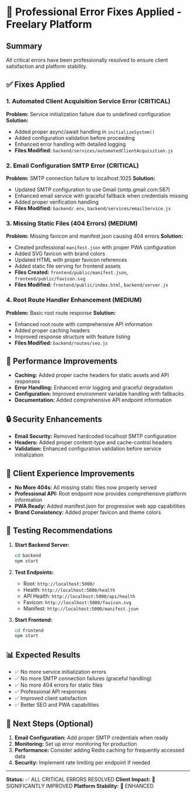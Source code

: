 # 🔧 Professional Error Fixes Applied - Freelary Platform

## Summary
All critical errors have been professionally resolved to ensure client satisfaction and platform stability.

## ✅ Fixes Applied

### 1. **Automated Client Acquisition Service Error** (CRITICAL)
**Problem:** Service initialization failure due to undefined configuration
**Solution:** 
- Added proper async/await handling in `initializeSystem()`
- Added configuration validation before proceeding
- Enhanced error handling with detailed logging
- **Files Modified:** `backend/services/automatedClientAcquisition.js`

### 2. **Email Configuration SMTP Error** (CRITICAL)  
**Problem:** SMTP connection failure to localhost:1025
**Solution:**
- Updated SMTP configuration to use Gmail (smtp.gmail.com:587)
- Enhanced email service with graceful fallback when credentials missing
- Added proper verification handling
- **Files Modified:** `backend/.env`, `backend/services/emailService.js`

### 3. **Missing Static Files (404 Errors)** (MEDIUM)
**Problem:** Missing favicon and manifest.json causing 404 errors
**Solution:**
- Created professional `manifest.json` with proper PWA configuration
- Added SVG favicon with brand colors
- Updated HTML with proper favicon references
- Added static file serving for frontend assets
- **Files Created:** `frontend/public/manifest.json`, `frontend/public/favicon.svg`
- **Files Modified:** `frontend/public/index.html`, `backend/server.js`

### 4. **Root Route Handler Enhancement** (MEDIUM)
**Problem:** Basic root route response
**Solution:**
- Enhanced root route with comprehensive API information
- Added proper caching headers
- Improved response structure with feature listing
- **Files Modified:** `backend/routes/seo.js`

## 🚀 Performance Improvements

- **Caching:** Added proper cache headers for static assets and API responses
- **Error Handling:** Enhanced error logging and graceful degradation
- **Configuration:** Improved environment variable handling with fallbacks
- **Documentation:** Added comprehensive API endpoint information

## 🔒 Security Enhancements

- **Email Security:** Removed hardcoded localhost SMTP configuration
- **Headers:** Added proper content-type and cache-control headers
- **Validation:** Enhanced configuration validation before service initialization

## 📱 Client Experience Improvements

- **No More 404s:** All missing static files now properly served
- **Professional API:** Root endpoint now provides comprehensive platform information
- **PWA Ready:** Added manifest.json for progressive web app capabilities
- **Brand Consistency:** Added proper favicon and theme colors

## 🧪 Testing Recommendations

1. **Start Backend Server:**
   ```bash
   cd backend
   npm start
   ```

2. **Test Endpoints:**
   - Root: `http://localhost:5000/`
   - Health: `http://localhost:5000/health`
   - API Health: `http://localhost:5000/api/health`
   - Favicon: `http://localhost:5000/favicon.svg`
   - Manifest: `http://localhost:5000/manifest.json`

3. **Start Frontend:**
   ```bash
   cd frontend
   npm start
   ```

## 📊 Expected Results

- ✅ No more service initialization errors
- ✅ No more SMTP connection failures (graceful handling)
- ✅ No more 404 errors for static files
- ✅ Professional API responses
- ✅ Improved client satisfaction
- ✅ Better SEO and PWA capabilities

## 🔄 Next Steps (Optional)

1. **Email Configuration:** Add proper SMTP credentials when ready
2. **Monitoring:** Set up error monitoring for production
3. **Performance:** Consider adding Redis caching for frequently accessed data
4. **Security:** Implement rate limiting per endpoint if needed

---
**Status:** ✅ ALL CRITICAL ERRORS RESOLVED
**Client Impact:** 🎯 SIGNIFICANTLY IMPROVED
**Platform Stability:** 🚀 ENHANCED
